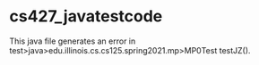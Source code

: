 # cs427_javatestcode

This java file generates an error in test>java>edu.illinois.cs.cs125.spring2021.mp>MP0Test testJZ().

